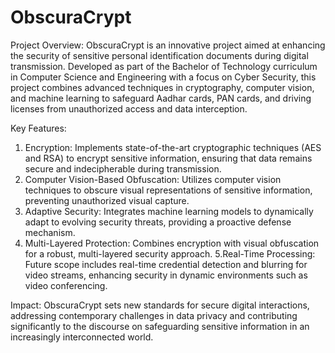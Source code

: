 # ObscuraCrypt
Project Overview: 
ObscuraCrypt is an innovative project aimed at enhancing the security of sensitive personal identification documents during digital transmission. Developed as part of the Bachelor of Technology curriculum in Computer Science and Engineering with a focus on Cyber Security, this project combines advanced techniques in cryptography, computer vision, and machine learning to safeguard Aadhar cards, PAN cards, and driving licenses from unauthorized access and data interception.

Key Features:

1. Encryption:
   Implements state-of-the-art cryptographic techniques (AES and RSA) to encrypt sensitive information, ensuring that data remains secure and indecipherable during transmission.
2. Computer Vision-Based Obfuscation:
   Utilizes computer vision techniques to obscure visual representations of sensitive information, preventing unauthorized visual capture.
3. Adaptive Security:
   Integrates machine learning models to dynamically adapt to evolving security threats, providing a proactive defense mechanism.
4. Multi-Layered Protection:
   Combines encryption with visual obfuscation for a robust, multi-layered security approach.
5.Real-Time Processing:
  Future scope includes real-time credential detection and blurring for video streams, enhancing security in dynamic environments such as video conferencing.

Impact: 
ObscuraCrypt sets new standards for secure digital interactions, addressing contemporary challenges in data privacy and contributing significantly to the discourse on safeguarding sensitive information in an increasingly interconnected world.

